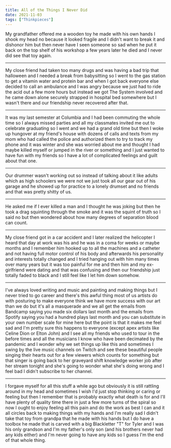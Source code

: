 ```yaml
---
title: All of the Things I Never Did
date: 2021-11-03
tags: ["Thinkpieces"]
---
```


My grandfather offered me a wooden toy he made with his own hands I shook my head no because it looked fragile and I didn't want to break it and dishonor him but then never have I seen someone so sad when he put it back on the top shelf of his workshop a few years later he died and I never did see that toy again.

---

My close friend had taken too many drugs and was having a bad trip that halloween and I needed a break from babysitting so I went to the gas station to get a vitamin water and protein bar and when I got back everyone else decided to call an ambulance and I was angry because we just had to ride the acid out a few more hours but instead we got The System involved and he came down alone securely strapped in hospital bed somewhere but I wasn't there and our friendship never recovered after that.

---

It was my last semester at Columbia and I had been commuting the whole time so I always missed parties and all my classmates invited me out to celebrate graduating so I went and we had a grand old time but then I woke up hungover at my friend's house with dozens of calls and texts from my mom who had called the police and authorized them to try to track my phone and it was winter and she was worried about me and thought I had maybe killed myself or jumped in the river or something and I just wanted to have fun with my friends so I have a lot of complicated feelings and guilt about that one.

---

Our drummer wasn't working out so instead of talking about it like adults which as high schoolers we were not we just took all our gear out of his garage and he showed up for practice to a lonely drumset and no friends and that was pretty shitty of us.

---

He asked me if I ever killed a man and I thought he was joking but then he took a drag squinting through the smoke and it was the squint of truth so I said no but then wondered about how many degrees of separation blood can count.

---

My close friend got in a car accident and I later realized the helicopter I heard that day at work was his and he was in a coma for weeks or maybe months and I remember him hooked up to all the machines and a catheter and not having full motor control of his body and afterwards his personality and interests totally changed and I tried hanging out with him many times over many years but it was too painful for me and then him and my ex-girlfriend were dating and that was confusing and then our friendship just totally faded to black and I still feel like I let him down somehow.

---

I've always loved writing and music and painting and making things but I never tried to go career and there's this awful thing most of us artists do with posturing to make everyone think we have more success with our art than we do but it's all a masquerade and we all get the emails from Bandcamp saying you made six dollars last month and the emails from Spotify saying you had a hundred plays last month and you can substitute in your own number scale for mine here but the point is that it makes me feel sad and I'm pretty sure this happens to everyone (except apex artists like Celine Dion or Elton John) and I see all my friends who used to tour in the before times and all the musicians I know who have been decimated by the pandemic and I wonder why we set things up like this and sometimes I swing by the live music channels on Twitch and see these beautiful people singing their hearts out for a few viewers which counts for something but that singer is going back to her graveyard shift knowledge worker job after her stream tonight and she's going to wonder what she's doing wrong and I feel bad I didn't subscribe to her channel.

---

I forgave myself for all this stuff a while ago but obviously it is still rattling around in my head and sometimes I wish I'd just stop thinking or caring or feeling but then I remember that is probably exactly what death is for and I'll have plenty of quality time there in just a few more turns of the spiral so now I ought to enjoy feeling all this pain and do the work as best I can and it all circles back to making things with my hands and I'm really sad I didn't take that toy from grandpa that he made with his hands but I do have a toolbox he made that is carved with a big Blackletter "T" for Tyler and I was his only grandson and I'm my father's only son (and his brothers never had any kids either) and I'm never going to have any kids so I guess I'm the end of that whole thing.
